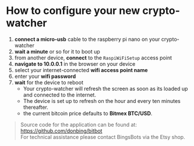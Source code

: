 # How to configure your new crypto-watcher
1. **connect a micro-usb** cable to the raspberry pi nano on your crypto-watcher
2. **wait a minute** or so for it to boot up
3. from another device, **connect** to the `RaspiWiFiSetup` access point 
4. **navigate to 10.0.0.1** in the browser on your device
5. select your internet-connected **wifi access point name**
6. enter your **wifi password**
7. **wait** for the device to reboot
    * Your crypto-watcher will refresh the screen as soon as its loaded up and connected to the internet.
    * The device is set up to refresh on the hour and every ten minutes thereafter. 
    * the current bitcoin price defaults to **Bitmex BTC/USD**.
 
> Source code for the application can be found at: https://github.com/donbing/bitbot  
> For technical assistance please contact BingsBots via the Etsy shop.  